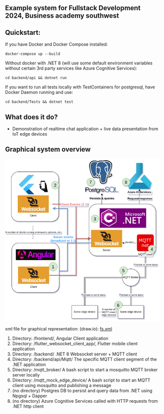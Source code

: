## Example system for Fullstack Development 2024, Business academy southwest

## Quickstart:

If you have Docker and Docker Compose installed:

```
docker-compose up --build
```

Without docker with .NET 8 (will use some default environment variables without certain 3rd party services like Azure
Cognitive Services):

```
cd backend/api && dotnet run
```

If you want to run all tests locally with TestContainers for postgresql, have Docker Daemon running and use:

```
cd backend/Tests && dotnet test
```

## What does it do?

- Demonstration of realtime chat application + live data presentation from IoT edge devices

## Graphical system overview

![Diagram Description](fs.png)

xml file for graphical representation: (draw.io): [fs.xml](fs.xml)

1. Directory: /frontend/, Angular Client application
2. Directory: /flutter_websocket_client_app/, Flutter mobile client application
3. Directory: /backend/ .NET 8 Websocket server + MQTT client
4. Directory: /backend/api/Mqtt/ The specific MQTT client segment of the .NET application
5. Directory: /mqtt_broker/ A bash script to start a mosquitto MQTT broker server locally
6. Directory: /mqtt_mock_edge_device/ A bash script to start an MQTT client using mosquitto and publishing a message
7. (no directory) Postgres DB to persist and query data from .NET using Npgsql + Dapper
8. (no directory) Azure Cognitive Services called with HTTP requests from .NET http client